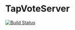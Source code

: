 # TapVoteServer

[![Build Status](https://travis-ci.com/Tap-Vote/Tap-Vote-Server.svg?token=QWjt5E8pwrN3p2oNCqmq&branch=master)](https://travis-ci.com/Tap-Vote/Tap-Vote-Server)
